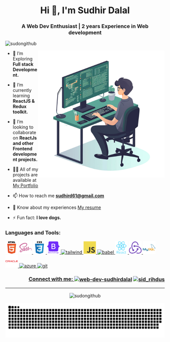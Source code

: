 <h1 align="center">Hi 👋, I'm Sudhir Dalal</h1>
<h3 align="center">A Web Dev Enthusiast | 2 years Experience in Web development</h3>

<p align="left"> <img src="https://komarev.com/ghpvc/?username=sudongithub&label=Profile%20views&color=0e75b6&style=flat" alt="sudongithub" /> </p>

<img align="right" alt="Coding" width="400" src="https://github.com/SudOnGithub/SudOnGithub/blob/main/wepik-export-20240328113628s2Wp%20.png">

- 🔭 I’m Exploring **Full stack Development.**

- 🌱 I’m currently learning **ReactJS & Redux toolkit.**

- 👯 I’m looking to collaborate on **ReactJs and other Frontend development projects.**

- 👨‍💻 All of my projects are available at [My Portfolio](www.reefcode.net)

- 📫 How to reach me **sudhird61@gmail.com**

- 📄 Know about my experiences [My resume](https://drive.google.com/file/d/1vldVbm9gxwakQd4l98ZMoR3nJT7gLuvO/view?usp=sharing)

- ⚡ Fun fact: **I love dogs.**
  


<h3 align="left">Languages and Tools:</h3>
<p align="left"> <img src="https://raw.githubusercontent.com/devicons/devicon/master/icons/html5/html5-original-wordmark.svg" alt="html5" width="40" height="40"/></a>  <a href="https://sass-lang.com" target="_blank" rel="noreferrer"> <img src="https://raw.githubusercontent.com/devicons/devicon/master/icons/sass/sass-original.svg" alt="sass" width="40" height="40"/> </a><a href="https://www.w3schools.com/css/" target="_blank" rel="noreferrer"> <img src="https://raw.githubusercontent.com/devicons/devicon/master/icons/css3/css3-original-wordmark.svg" alt="css3" width="40" height="40"/></a><a href="https://getbootstrap.com" target="_blank" rel="noreferrer"> <img src="https://raw.githubusercontent.com/devicons/devicon/master/icons/bootstrap/bootstrap-plain-wordmark.svg" alt="bootstrap" width="40" height="40"/></a><a href="https://tailwindcss.com/" target="_blank" rel="noreferrer"> <img src="https://www.vectorlogo.zone/logos/tailwindcss/tailwindcss-icon.svg" alt="tailwind" width="40" height="40"/></a><a href="https://developer.mozilla.org/en-US/docs/Web/JavaScript" target="_blank" rel="noreferrer"> <img src="https://raw.githubusercontent.com/devicons/devicon/master/icons/javascript/javascript-original.svg" alt="javascript" width="40" height="40"/> </a>  <a href="https://babeljs.io/" target="_blank" rel="noreferrer"> <img src="https://www.vectorlogo.zone/logos/babeljs/babeljs-icon.svg" alt="babel" width="40" height="40"/> </a>  <a href="https://reactjs.org/" target="_blank" rel="noreferrer"> <img src="https://raw.githubusercontent.com/devicons/devicon/master/icons/react/react-original-wordmark.svg" alt="react" width="40" height="40"/> </a><a href="https://redux.js.org" target="_blank" rel="noreferrer"> <img src="https://raw.githubusercontent.com/devicons/devicon/master/icons/redux/redux-original.svg" alt="redux" width="40" height="40"/> </a><a href="https://www.mysql.com/" target="_blank" rel="noreferrer"> <img src="https://raw.githubusercontent.com/devicons/devicon/master/icons/mysql/mysql-original-wordmark.svg" alt="mysql" width="40" height="40"/> </a><a href="https://www.oracle.com/" target="_blank" rel="noreferrer"> <img src="https://raw.githubusercontent.com/devicons/devicon/master/icons/oracle/oracle-original.svg" alt="oracle" width="40" height="40"/> </a><a href="https://azure.microsoft.com/en-in/" target="_blank" rel="noreferrer"> <img src="https://www.vectorlogo.zone/logos/microsoft_azure/microsoft_azure-icon.svg" alt="azure" width="40" height="40"/> </a> 
<a href="https://git-scm.com/" target="_blank" rel="noreferrer"> <img src="https://www.vectorlogo.zone/logos/git-scm/git-scm-icon.svg" alt="git" width="40" height="40"/> </a><a href="https://www.w3.org/html/" target="_blank" rel="noreferrer">
</p>

<h3 align="right">Connect with me:
<!-- <p align="right"> -->
<a href="https://linkedin.com/in/web-dev-sudhirdalal" target="blank"><img align="center" src="https://raw.githubusercontent.com/rahuldkjain/github-profile-readme-generator/master/src/images/icons/Social/linked-in-alt.svg" alt="web-dev-sudhirdalal" height="30" width="40" /></a>
<a href="https://instagram.com/sid_rihdus" target="blank"><img align="center" src="https://raw.githubusercontent.com/rahuldkjain/github-profile-readme-generator/master/src/images/icons/Social/instagram.svg" alt="sid_rihdus" height="30" width="40" /></a>
</h3>

<hr>
<p align="center">
<img align="center" src="https://github-readme-streak-stats.herokuapp.com/?user=sudongithub&theme=dark" alt="sudongithub" /></p>


![Snake animation](https://raw.githubusercontent.com/SudOnGithub/SudOnGithub/output/github-contribution-grid-snake-dark.svg) 


